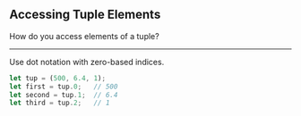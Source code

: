 ## Accessing Tuple Elements

How do you access elements of a tuple?

---

Use dot notation with zero-based indices.

```rust
let tup = (500, 6.4, 1);
let first = tup.0;   // 500
let second = tup.1;  // 6.4
let third = tup.2;   // 1
```

